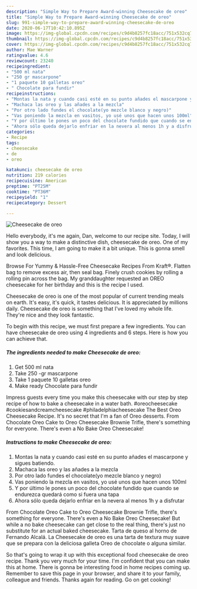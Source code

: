 ```yaml
---
description: "Simple Way to Prepare Award-winning Cheesecake de oreo"
title: "Simple Way to Prepare Award-winning Cheesecake de oreo"
slug: 991-simple-way-to-prepare-award-winning-cheesecake-de-oreo
date: 2020-06-17T10:42:10.895Z
image: https://img-global.cpcdn.com/recipes/c9d4b8257fc18acc/751x532cq70/cheesecake-de-oreo-foto-principal.jpg
thumbnail: https://img-global.cpcdn.com/recipes/c9d4b8257fc18acc/751x532cq70/cheesecake-de-oreo-foto-principal.jpg
cover: https://img-global.cpcdn.com/recipes/c9d4b8257fc18acc/751x532cq70/cheesecake-de-oreo-foto-principal.jpg
author: Mae Warner
ratingvalue: 4.6
reviewcount: 23240
recipeingredient:
- "500 ml nata"
- "250 gr mascarpone"
- "1 paquete 10 galletas oreo"
- " Chocolate para fundir"
recipeinstructions:
- "Montas la nata y cuando casi esté en su punto añades el mascarpone y sigues batiendo."
- "Machaca las oreo y las añades a la mezcla"
- "Por otro lado fundes el chocolate(yo mezcle blanco y negro)"
- "Vas poniendo la mezcla en vasitos, yo usé unos que hacen unos 100ml"
- "Y por último le pones un poco del chocolate fundido que cuando se endurezca quedará como si fuera una tapa"
- "Ahora sólo queda dejarlo enfriar en la nevera al menos 1h y a disfrutar"
categories:
- Recipe
tags:
- cheesecake
- de
- oreo

katakunci: cheesecake de oreo 
nutrition: 219 calories
recipecuisine: American
preptime: "PT25M"
cooktime: "PT36M"
recipeyield: "1"
recipecategory: Dessert

---
```



![Cheesecake de oreo](https://img-global.cpcdn.com/recipes/c9d4b8257fc18acc/751x532cq70/cheesecake-de-oreo-foto-principal.jpg)

Hello everybody, it's me again, Dan, welcome to our recipe site. Today, I will show you a way to make a distinctive dish, cheesecake de oreo. One of my favorites. This time, I am going to make it a bit unique. This is gonna smell and look delicious.

Browse For Yummy &amp; Hassle-Free Cheesecake Recipes From Kraft®. Flatten bag to remove excess air, then seal bag. Finely crush cookies by rolling a rolling pin across the bag. My granddaughter requested an OREO cheesecake for her birthday and this is the recipe I used.

Cheesecake de oreo is one of the most popular of current trending meals on earth. It's easy, it's quick, it tastes delicious. It is appreciated by millions daily. Cheesecake de oreo is something that I've loved my whole life. They're nice and they look fantastic.


To begin with this recipe, we must first prepare a few ingredients. You can have cheesecake de oreo using 4 ingredients and 6 steps. Here is how you can achieve that.

<!--inarticleads1-->

##### The ingredients needed to make Cheesecake de oreo:

1. Get 500 ml nata
1. Take 250 -gr mascarpone
1. Take 1 paquete 10 galletas oreo
1. Make ready  Chocolate para fundir


Impress guests every time you make this cheesecake with our step by step recipe of how to bake a cheesecake in a water bath. #oreocheesecake #cookiesandcreamcheesecake #philadelphiacheesecake The Best Oreo Cheesecake Recipe. It&#39;s no secret that I&#39;m a fan of Oreo desserts. From Chocolate Oreo Cake to Oreo Cheesecake Brownie Trifle, there&#39;s something for everyone. There&#39;s even a No Bake Oreo Cheesecake! 

<!--inarticleads2-->

##### Instructions to make Cheesecake de oreo:

1. Montas la nata y cuando casi esté en su punto añades el mascarpone y sigues batiendo.
1. Machaca las oreo y las añades a la mezcla
1. Por otro lado fundes el chocolate(yo mezcle blanco y negro)
1. Vas poniendo la mezcla en vasitos, yo usé unos que hacen unos 100ml
1. Y por último le pones un poco del chocolate fundido que cuando se endurezca quedará como si fuera una tapa
1. Ahora sólo queda dejarlo enfriar en la nevera al menos 1h y a disfrutar


From Chocolate Oreo Cake to Oreo Cheesecake Brownie Trifle, there&#39;s something for everyone. There&#39;s even a No Bake Oreo Cheesecake! But while a no bake cheesecake can get close to the real thing, there&#39;s just no substitute for an actual baked cheesecake. Tarta de queso al horno de Fernando Alcalá. La Cheesecake de oreo es una tarta de textura muy suave que se prepara con la deliciosa galleta Oreo de chocolate o alguna similar. 

So that's going to wrap it up with this exceptional food cheesecake de oreo recipe. Thank you very much for your time. I'm confident that you can make this at home. There is gonna be interesting food in home recipes coming up. Remember to save this page in your browser, and share it to your family, colleague and friends. Thanks again for reading. Go on get cooking!
